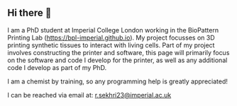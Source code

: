 ## Hi there 👋

I am a PhD student at Imperial College London working in the BioPattern Printing Lab (https://bpl-imperial.github.io). My project focusses on 3D printing synthetic tissues to interact with living cells. Part of my project involves constructing the printer and software, this page will primarily focus on the software and code I develop for the printer, as well as any additional code I develop as part of my PhD. 

I am a chemist by training, so any programming help is greatly appreciated!

I can be reached via email at: r.sekhri23@imperial.ac.uk

<!--
**rohan-sekhri/rohan-sekhri** is a ✨ _special_ ✨ repository because its `README.md` (this file) appears on your GitHub profile.

Here are some ideas to get you started:

- 🔭 I’m currently working on ...
- 🌱 I’m currently learning ...
- 👯 I’m looking to collaborate on ...
- 🤔 I’m looking for help with ...
- 💬 Ask me about ...
- 📫 How to reach me: ...
- 😄 Pronouns: ...
- ⚡ Fun fact: ...
-->
